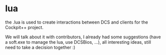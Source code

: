 # lua
the .lua is used to create interactions between DCS and clients for the Cockpit++ project.

We will talk about it with contributors, I already had some suggestions (have a soft.exe to manage the lua, use DCSBios, ...), all interesting ideas, still need to take a decision together :)
